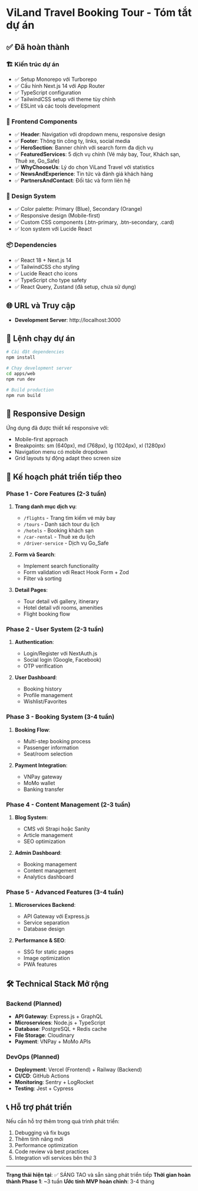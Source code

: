 # ViLand Travel Booking Tour - Tóm tắt dự án

## ✅ Đã hoàn thành

### 🏗️ Kiến trúc dự án
- ✅ Setup Monorepo với Turborepo
- ✅ Cấu hình Next.js 14 với App Router
- ✅ TypeScript configuration
- ✅ TailwindCSS setup với theme tùy chỉnh
- ✅ ESLint và các tools development

### 🎨 Frontend Components
- ✅ **Header**: Navigation với dropdown menu, responsive design
- ✅ **Footer**: Thông tin công ty, links, social media
- ✅ **HeroSection**: Banner chính với search form đa dịch vụ
- ✅ **FeaturedServices**: 5 dịch vụ chính (Vé máy bay, Tour, Khách sạn, Thuê xe, Go_Safe)
- ✅ **WhyChooseUs**: Lý do chọn ViLand Travel với statistics
- ✅ **NewsAndExperience**: Tin tức và đánh giá khách hàng
- ✅ **PartnersAndContact**: Đối tác và form liên hệ

### 🎨 Design System
- ✅ Color palette: Primary (Blue), Secondary (Orange)
- ✅ Responsive design (Mobile-first)
- ✅ Custom CSS components (.btn-primary, .btn-secondary, .card)
- ✅ Icon system với Lucide React

### 📦 Dependencies
- ✅ React 18 + Next.js 14
- ✅ TailwindCSS cho styling
- ✅ Lucide React cho icons
- ✅ TypeScript cho type safety
- ✅ React Query, Zustand (đã setup, chưa sử dụng)

## 🌐 URL và Truy cập

- **Development Server**: http://localhost:3000

## 🚀 Lệnh chạy dự án

```bash
# Cài đặt dependencies
npm install

# Chạy development server
cd apps/web
npm run dev

# Build production
npm run build
```

## 📱 Responsive Design

Ứng dụng đã được thiết kế responsive với:
- Mobile-first approach
- Breakpoints: sm (640px), md (768px), lg (1024px), xl (1280px)
- Navigation menu có mobile dropdown
- Grid layouts tự động adapt theo screen size

## 🎯 Kế hoạch phát triển tiếp theo

### Phase 1 - Core Features (2-3 tuần)
1. **Trang danh mục dịch vụ**:
   - `/flights` - Trang tìm kiếm vé máy bay
   - `/tours` - Danh sách tour du lịch  
   - `/hotels` - Booking khách sạn
   - `/car-rental` - Thuê xe du lịch
   - `/driver-service` - Dịch vụ Go_Safe

2. **Form và Search**:
   - Implement search functionality
   - Form validation với React Hook Form + Zod
   - Filter và sorting

3. **Detail Pages**:
   - Tour detail với gallery, itinerary
   - Hotel detail với rooms, amenities
   - Flight booking flow

### Phase 2 - User System (2-3 tuần)
1. **Authentication**:
   - Login/Register với NextAuth.js
   - Social login (Google, Facebook)
   - OTP verification

2. **User Dashboard**:
   - Booking history
   - Profile management
   - Wishlist/Favorites

### Phase 3 - Booking System (3-4 tuần)
1. **Booking Flow**:
   - Multi-step booking process
   - Passenger information
   - Seat/room selection

2. **Payment Integration**:
   - VNPay gateway
   - MoMo wallet
   - Banking transfer

### Phase 4 - Content Management (2-3 tuần)
1. **Blog System**:
   - CMS với Strapi hoặc Sanity
   - Article management
   - SEO optimization

2. **Admin Dashboard**:
   - Booking management
   - Content management
   - Analytics dashboard

### Phase 5 - Advanced Features (3-4 tuần)
1. **Microservices Backend**:
   - API Gateway với Express.js
   - Service separation
   - Database design

2. **Performance & SEO**:
   - SSG for static pages
   - Image optimization
   - PWA features

## 🛠️ Technical Stack Mở rộng

### Backend (Planned)
- **API Gateway**: Express.js + GraphQL
- **Microservices**: Node.js + TypeScript
- **Database**: PostgreSQL + Redis cache
- **File Storage**: Cloudinary
- **Payment**: VNPay + MoMo APIs

### DevOps (Planned)
- **Deployment**: Vercel (Frontend) + Railway (Backend)
- **CI/CD**: GitHub Actions
- **Monitoring**: Sentry + LogRocket
- **Testing**: Jest + Cypress

## 📞 Hỗ trợ phát triển

Nếu cần hỗ trợ thêm trong quá trình phát triển:
1. Debugging và fix bugs
2. Thêm tính năng mới
3. Performance optimization
4. Code review và best practices
5. Integration với services bên thứ 3

---

**Trạng thái hiện tại**: ✅ SÁNG TAO và sẵn sàng phát triển tiếp
**Thời gian hoàn thành Phase 1**: ~3 tuần 
**Ước tính MVP hoàn chỉnh**: 3-4 tháng
